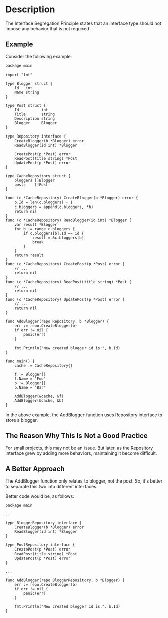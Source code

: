 # Description

The Interface Segregation Principle states that an interface type should not impose any behavior that is not required.

## Example

Consider the following example:

```
package main

import "fmt"

type Blogger struct {
	Id   int
	Name string
}

type Post struct {
	Id          int
	Title       string
	Description string
	Blogger     Blogger
}

type Repository interface {
	CreateBlogger(b *Blogger) error
	ReadBlogger(id int) *Blogger

	CreatePost(p *Post) error
	ReadPost(title string) *Post
	UpdatePost(p *Post) error
}

type CacheRepository struct {
	bloggers []Blogger
	posts    []Post
}

func (c *CacheRepository) CreateBlogger(b *Blogger) error {
	b.Id = len(c.bloggers) + 1
	c.bloggers = append(c.bloggers, *b)
	return nil
}
func (c *CacheRepository) ReadBlogger(id int) *Blogger {
	var result *Blogger
	for b := range c.bloggers {
		if c.bloggers[b].Id == id {
			result = &c.bloggers[b]
			break
		}
	}
	return result
}
func (c *CacheRepository) CreatePost(p *Post) error {
	// ...
	return nil
}
func (c *CacheRepository) ReadPost(title string) *Post {
	// ...
	return nil
}
func (c *CacheRepository) UpdatePost(p *Post) error {
	// ...
	return nil
}

func AddBlogger(repo Repository, b *Blogger) {
	err := repo.CreateBlogger(b)
	if err != nil {
		panic(err)
	}

	fmt.Println("New created blogger id is:", b.Id)
}

func main() {
	cache := CacheRepository{}

	f := Blogger{}
	f.Name = "Foo"
	b := Blogger{}
	b.Name = "Bar"

	AddBlogger(&cache, &f)
	AddBlogger(&cache, &b)
}
```

In the above example, the AddBlogger function uses Repository interface to store a blogger.

## The Reason Why This Is Not a Good Practice

For small projects, this may not be an issue. But later, as the Repository interface grew by adding more behaviors, maintaining it become difficult.

## A Better Approach

The AddBlogger function only relates to blogger, not the post. So, it's better to separate this two into different interfaces.

Better code would be, as follows:

```
package main

...

type BloggerRepository interface {
	CreateBlogger(b *Blogger) error
	ReadBlogger(id int) *Blogger
}

type PostRepository interface {
	CreatePost(p *Post) error
	ReadPost(title string) *Post
	UpdatePost(p *Post) error
}

...

func AddBlogger(repo BloggerRepository, b *Blogger) {
	err := repo.CreateBlogger(b)
	if err != nil {
		panic(err)
	}

	fmt.Println("New created blogger id is:", b.Id)
}
```
